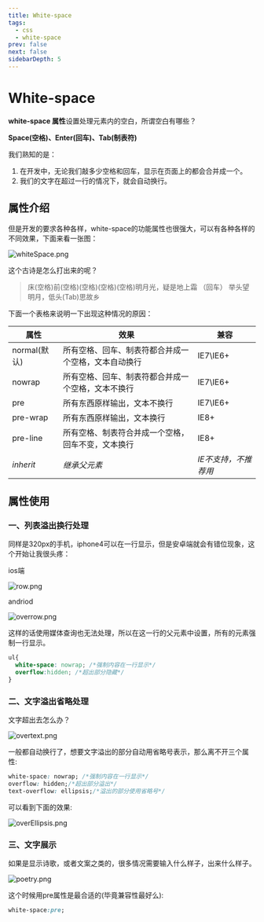```yaml
---
title: White-space
tags: 
  - css
  - white-space
prev: false
next: false
sidebarDepth: 5
---
```

# White-space

**white-space 属性**设置处理元素内的空白，所谓空白有哪些？

**Space(空格)、Enter(回车)、Tab(制表符)**

我们熟知的是：

1. 在开发中，无论我们敲多少空格和回车，显示在页面上的都会合并成一个。
2. 我们的文字在超过一行的情况下，就会自动换行。



## 属性介绍

但是开发的要求各种各样，white-space的功能属性也很强大，可以有各种各样的不同效果，下面来看一张图：

![whiteSpace.png](https://user-gold-cdn.xitu.io/2018/4/23/162f1e8bb3469e29?w=391&h=583&f=png&s=11614)


这个古诗是怎么打出来的呢？

>床(空格)前(空格)(空格)(空格)(空格)明月光，疑是地上霜
>（回车）
>举头望明月，低头(Tab)思故乡



下面一个表格来说明一下出现这种情况的原因：

| 属性         | 效果                         | 兼容           |
| ---------- | -------------------------- | ------------ |
| normal(默认) | 所有空格、回车、制表符都合并成一个空格，文本自动换行 | IE7\IE6+     |
| nowrap     | 所有空格、回车、制表符都合并成一个空格，文本不换行  | IE7\IE6+     |
| pre        | 所有东西原样输出，文本不换行             | IE7\IE6+     |
| pre-wrap   | 所有东西原样输出，文本换行              | IE8+         |
| pre-line   | 所有空格、制表符合并成一个空格，回车不变，文本换行  | IE8+         |
| _inherit_  | _继承父元素_                    | _IE不支持，不推荐用_ |


## 属性使用

### 一、列表溢出换行处理

同样是320px的手机，iphone4可以在一行显示，但是安卓端就会有错位现象，这个开始让我很头疼：

ios端

![row.png](https://user-gold-cdn.xitu.io/2018/4/23/162f1e8bb33d2533?w=368&h=58&f=png&s=943)

andriod

![overrow.png](https://user-gold-cdn.xitu.io/2018/4/23/162f1e8bb3610603?w=369&h=118&f=png&s=4865)


这样的话使用媒体查询也无法处理，所以在这一行的父元素中设置，所有的元素强制一行显示。

```css
ul{
  white-space: nowrap; /*强制内容在一行显示*/
  overflow:hidden; /*超出部分隐藏*/
}
```



### 二、文字溢出省略处理

文字超出去怎么办？

![overtext.png](https://user-gold-cdn.xitu.io/2018/4/23/162f1e8bb373bdea?w=170&h=76&f=png&s=943)


一般都自动换行了，想要文字溢出的部分自动用省略号表示，那么离不开三个属性:

```css
white-space: nowrap; /*强制内容在一行显示*/
overflow: hidden;/*超出部分溢出*/
text-overflow: ellipsis;/*溢出的部分使用省略号*/
```

可以看到下面的效果:

![overEllipsis.png](https://user-gold-cdn.xitu.io/2018/4/23/162f1e8bb381c3e5?w=177&h=54&f=png&s=599)


### 三、文字展示

如果是显示诗歌，或者文案之类的，很多情况需要输入什么样子，出来什么样子。

![poetry.png](https://user-gold-cdn.xitu.io/2018/4/23/162f1e8bb3975970?w=302&h=170&f=png&s=9303)



这个时候用pre属性是最合适的(毕竟兼容性最好么):

```css
white-space:pre;
```

<Vssue :options="{ locale: 'zh' }"/>